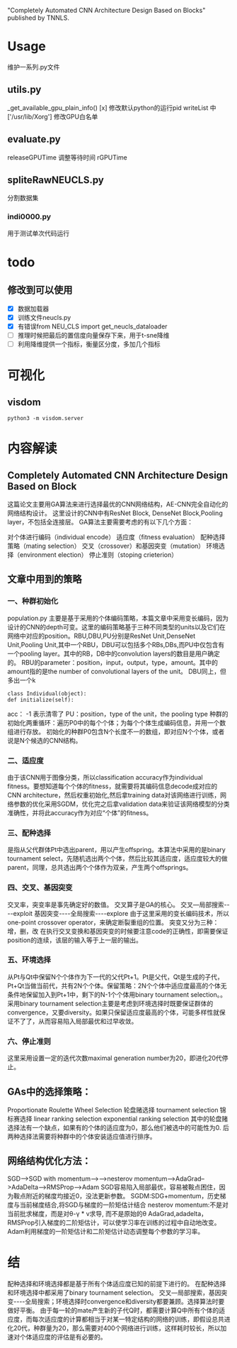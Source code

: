 "Completely Automated CNN Architecture Design Based on Blocks" published by TNNLS.


# Usage 
维护一系列.py文件

## utils.py
_get_available_gpu_plain_info()
[x] 修改默认python的运行pid
writeList 中['/usr/lib/Xorg'] 修改GPU白名单

## evaluate.py
releaseGPUTime 调整等待时间
rGPUTime

## spliteRawNEUCLS.py
分割数据集

### indi0000.py
用于测试单次代码运行

# todo
## 修改到可以使用
- [x] 数据加载器
- [x] 训练文件neucls.py
- [x] 有错误from NEU_CLS import get_neucls_dataloader
- [ ] 推理时候把最后的置信度向量保存下来，用于t-sne降维
- [ ] 利用降维提供一个指标，衡量区分度，多加几个指标

# 可视化
## visdom
```
python3 -m visdom.server
```

# 内容解读
## Completely Automated CNN Architecture Design Based on Block
这篇论文主要用GA算法来进行选择最优的CNN网络结构，AE-CNN完全自动化的网络结构设计。
这里设计的CNN中有ResNet Block, DenseNet Block,Pooling layer，不包括全连接层。
GA算法主要需要考虑的有以下几个方面：

对个体进行编码（individual encode）
适应度（fitness evaluation）
配种选择策略（mating selection）
交叉（crossover）和基因突变（mutation）
环境选择（environment election）
停止准则（stoping crieterion）


## 文章中用到的策略
### 一、种群初始化
population.py
主要是基于采用的个体编码策略，本篇文章中采用变长编码，因为设计的CNN的depth可变。这里的编码策略基于三种不同类型的units以及它们在网络中对应的position。RBU,DBU,PU分别是ResNet Unit,DenseNet Unit,Pooling Unit,其中一个RBU，DBU可以包括多个RBs,DBs,而PU中仅包含有一个pooling layer。其中的RB，DB中的convolution layers的数目是用户确定的。
RBU的parameter：position，input，output，type，amount。其中的amount指的是the number of convolutional layers of the unit。
DBU同上，但多出一个k
```
class Individual(object):
def initialize(self):
```
acc： -1 表示清零了
PU：position，type of the unit，the pooling type
种群的初始化两重循环：遍历P0中的每个个体；为每个个体生成编码信息，并用一个数组进行存放。
初始化的种群P0包含N个长度不一的数组，即对应N个个体，或者说是N个候选的CNN结构。
### 二、适应度
由于该CNN用于图像分类，所以classification accuracy作为individual fitness。要想知道每个个体的fitness，就需要将其编码信息decode成对应的CNN architecture，然后权重初始化,然后拿training data对该网络进行训练，网络参数的优化采用SGDM，优化完之后拿validation data来验证该网络模型的分类准确性，并将此accuracy作为对应“个体”的fitness。
### 三、配种选择
是指从父代群体Pt中选出parent，用以产生offspring。本算法中采用的是binary tournament select，先随机选出两个个体，然后比较其适应度，适应度较大的做parent，同理，总共选出两个个体作为双亲，产生两个offsprings。
### 四、交叉、基因突变
交叉率，突变率是事先确定好的数值。
交叉算子是GA的核心。
交叉—局部搜索----exploit
基因突变----全局搜索----explore
由于这里采用的变长编码技术，所以one-point crossover operator，来确定断裂重组的位置。
突变又分为三种：增，删，改
在执行交叉变换和基因突变的时候要注意code的正确性，即需要保证position的连续，该层的输入等于上一层的输出。
### 五、环境选择
从Pt与Qt中保留N个个体作为下一代的父代Pt+1。Pt是父代，Qt是生成的子代，Pt+Qt当做当前代，共有2N个个体。保留策略：2N个个体中适应度最高的个体无条件地保留加入到Pt+1中，剩下的N-1个个体用binary tournament selection。。采用binary tournament selection主要是考虑到环境选择时既要保证群体的convergence，又要diversity。如果只保留适应度最高的个体，可能多样性就保证不了了，从而容易陷入局部最优和过早收敛。
### 六、停止准则
这里采用设置一定的迭代次数maximal generation number为20，即进化20代停止。

## GAs中的选择策略：

Proportionate Roulette Wheel Selection 轮盘赌选择
tournament selection 锦标赛选择
linear ranking selection
exponential ranking selection
其中的轮盘赌选择法有一个缺点，如果有的个体的适应度为0，那么他们被选中的可能性为0.
后两种选择法需要将种群中的个体安装适应值进行排序。

## 网络结构优化方法：
SGD—>SGD with momentum–>-->nesterov momentum—>AdaGrad–>AdaDelta–>RMSProp–>Adam
SGD容易陷入局部最优，容易被鞍点困住，因为鞍点附近的梯度均接近0，没法更新参数。
SGDM:SDG+momentum，历史梯度与当前梯度结合,将SGD与梯度的一阶矩估计结合
nesterov momentum:不是对当前批求梯度，而是对θ-γ * v求导, 而不是原始的θ
AdaGrad,adadelta，RMSProp引入梯度的二阶矩估计，可以使学习率在训练的过程中自动地改变。
Adam利用梯度的一阶矩估计和二阶矩估计动态调整每个参数的学习率。

# 结

配种选择和环境选择都是基于所有个体适应度已知的前提下进行的。
在配种选择和环境选择中都采用了binary tournament selection。
交叉—局部搜索，基因突变----全局搜索；环境选择时convergence和diversity都要兼顾。选择算法时要做好平衡。
由于每一轮的mate产生新的子代Q时，都需要计算Q中所有个体的适应度，而每次适应度的计算都相当于对某一特定结构的网络的训练，即假设总共进化20代，种群量为20，那么需要对400个网络进行训练，这样耗时较长，所以加速对个体适应度的评估是有必要的。
